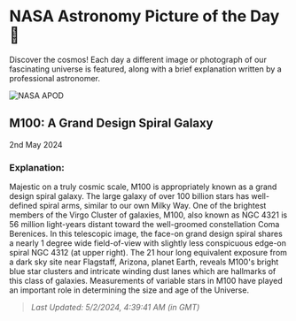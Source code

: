 
  # NASA Astronomy Picture of the Day 🌌

  Discover the cosmos! Each day a different image or photograph of our fascinating universe is featured, along with a brief explanation written by a professional astronomer.

![NASA APOD](https://apod.nasa.gov/apod/image/2405/M100_DrewEvans.png)

## M100: A Grand Design Spiral Galaxy

2nd May 2024

### Explanation: 

Majestic on a truly cosmic scale, M100 is appropriately known as a grand design spiral galaxy.  The large galaxy of over 100 billion stars has well-defined spiral arms, similar to our own Milky Way.  One of the brightest members of the Virgo Cluster of galaxies, M100, also known as NGC 4321 is 56 million light-years distant toward the well-groomed constellation Coma Berenices.  In this telescopic image, the face-on grand design spiral shares a nearly 1 degree wide field-of-view with slightly less conspicuous edge-on spiral NGC 4312 (at upper right). The 21 hour long equivalent exposure from a dark sky site near Flagstaff, Arizona, planet Earth, reveals M100's bright blue star clusters and intricate winding dust lanes which are hallmarks of this class of galaxies.  Measurements of variable stars in M100 have played an important role in determining the size and age of the Universe.

> _Last Updated: 5/2/2024, 4:39:41 AM (in GMT)_
